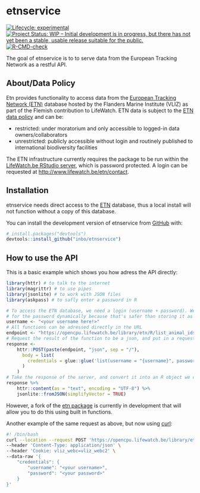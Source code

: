 
<!-- README.md is generated from README.Rmd. Please edit that file -->

# etnservice

<!-- badges: start -->

[![Lifecycle:
experimental](https://img.shields.io/badge/lifecycle-experimental-orange.svg)](https://lifecycle.r-lib.org/articles/stages.html#experimental)
[![Project Status: WIP – Initial development is in progress, but there
has not yet been a stable, usable release suitable for the
public.](https://www.repostatus.org/badges/latest/wip.svg)](https://www.repostatus.org/#wip)
[![R-CMD-check](https://github.com/inbo/etnservice/actions/workflows/R-CMD-check-lite.yaml/badge.svg)](https://github.com/inbo/etnservice/actions/workflows/R-CMD-check-lite.yaml)
<!-- badges: end -->

The goal of etnservice is to to serve data from the European Tracking
Network as a restful API.

## About/Data Policy

Etn provides functionality to access data from the [European Tracking
Network (ETN)](http://www.lifewatch.be/etn/) database hosted by the
Flanders Marine Institute (VLIZ) as part of the Flemish contribution to
LifeWatch. ETN data is subject to the [ETN data
policy](http://www.lifewatch.be/etn/assets/docs/ETN-DataPolicy.pdf) and
can be:

- restricted: under moratorium and only accessible to logged-in data
  owners/collaborators
- unrestricted: publicly accessible without login and routinely
  published to international biodiversity facilities

The ETN infrastructure currently requires the package to be run within
the [LifeWatch.be RStudio server](http://rstudio.lifewatch.be/), which
is password protected. A login can be requested at
<http://www.lifewatch.be/etn/contact>.

## Installation

etnservice needs direct access to the [ETN](https://lifewatch.be/etn/)
database, thus a local install will not function without a copy of this
database.

You can install the development version of etnservice from
[GitHub](https://github.com/) with:

``` r
# install.packages("devtools")
devtools::install_github("inbo/etnservice")
```

## How to use the API

This is a basic example which shows you how adress the API directly:

``` r
library(httr) # to talk to the internet
library(magrittr) # to use pipes
library(jsonlite) # to work with JSON files
library(askpass) # to safly enter a password in R

# To access the ETN database, we need a login (username + password). We'll ask
# for the password dynamically because that's safer than storing it as an object
username <- "<your username here!>"
# All functions can be adressed directly in the URL
endpoint <- "https://opencpu.lifewatch.be/library/etn/R/list_animal_ids"
# Request the result of the function to be a json, and put in a request
response <-
    httr::POST(paste(endpoint, "json", sep = "/"),
      body = list(
        credentials = glue::glue('list(username = "{username}", password = "{askpass::askpass()}")')
      )
    )
# Take the response of the server, and convert it into an R object we can use
response %>%
    httr::content(as = "text", encoding = "UTF-8") %>%
    jsonlite::fromJSON(simplifyVector = TRUE)
```

However, a fork of the [etn package](https://github.com/inbo/etn) is
currently in development that will allow you to do this using built in
functions.

Another example of the same request as above, but now using
[curl](https://curl.se/):

``` bash
#! /bin/bash
curl --location --request POST 'https://opencpu.lifewatch.be/library/etnservice/R/list_animal_ids/json' \
--header 'Content-Type: application/json' \
--header 'Cookie: vliz_webc=vliz_webc2' \
--data-raw '{
    "credentials": {
        "username": "<your username>",
        "password": "<your password>"
    }
}'
```
